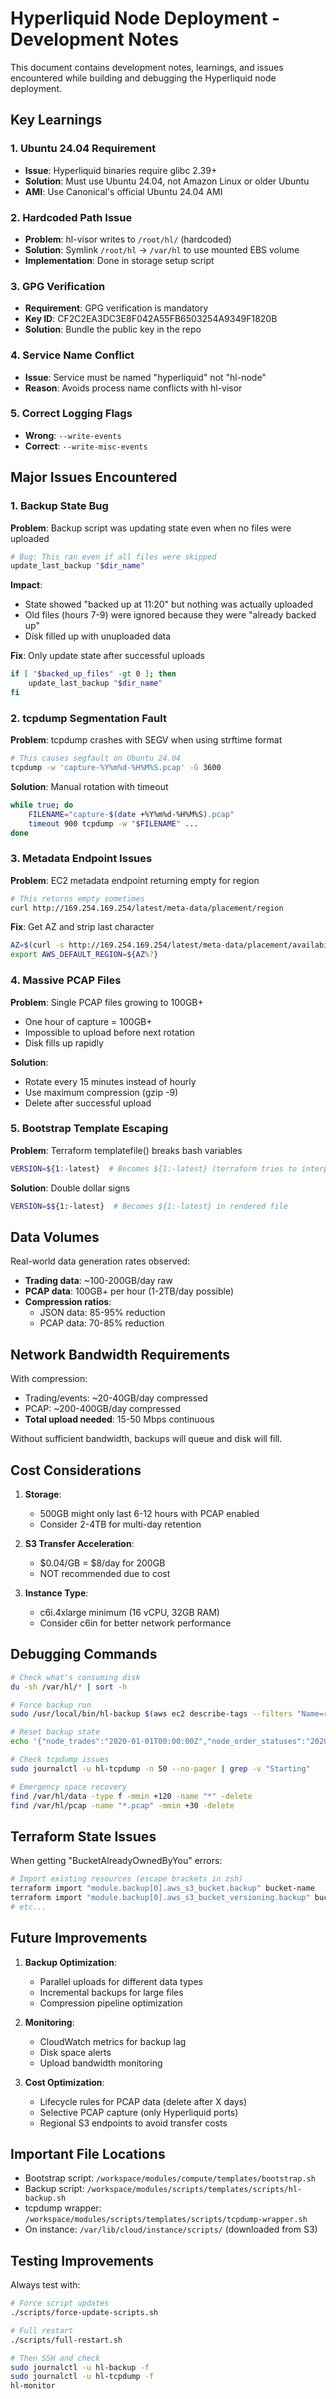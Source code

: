 # Hyperliquid Node Deployment - Development Notes

This document contains development notes, learnings, and issues encountered while building and debugging the Hyperliquid node deployment.

## Key Learnings

### 1. Ubuntu 24.04 Requirement
- **Issue**: Hyperliquid binaries require glibc 2.39+
- **Solution**: Must use Ubuntu 24.04, not Amazon Linux or older Ubuntu
- **AMI**: Use Canonical's official Ubuntu 24.04 AMI

### 2. Hardcoded Path Issue
- **Problem**: hl-visor writes to `/root/hl/` (hardcoded)
- **Solution**: Symlink `/root/hl` → `/var/hl` to use mounted EBS volume
- **Implementation**: Done in storage setup script

### 3. GPG Verification
- **Requirement**: GPG verification is mandatory
- **Key ID**: CF2C2EA3DC3E8F042A55FB6503254A9349F1820B
- **Solution**: Bundle the public key in the repo

### 4. Service Name Conflict
- **Issue**: Service must be named "hyperliquid" not "hl-node"
- **Reason**: Avoids process name conflicts with hl-visor

### 5. Correct Logging Flags
- **Wrong**: `--write-events`
- **Correct**: `--write-misc-events`

## Major Issues Encountered

### 1. Backup State Bug
**Problem**: Backup script was updating state even when no files were uploaded
```bash
# Bug: This ran even if all files were skipped
update_last_backup "$dir_name"
```

**Impact**: 
- State showed "backed up at 11:20" but nothing was actually uploaded
- Old files (hours 7-9) were ignored because they were "already backed up"
- Disk filled up with unuploaded data

**Fix**: Only update state after successful uploads
```bash
if [ "$backed_up_files" -gt 0 ]; then
    update_last_backup "$dir_name"
fi
```

### 2. tcpdump Segmentation Fault
**Problem**: tcpdump crashes with SEGV when using strftime format
```bash
# This causes segfault on Ubuntu 24.04
tcpdump -w 'capture-%Y%m%d-%H%M%S.pcap' -G 3600
```

**Solution**: Manual rotation with timeout
```bash
while true; do
    FILENAME="capture-$(date +%Y%m%d-%H%M%S).pcap"
    timeout 900 tcpdump -w "$FILENAME" ...
done
```

### 3. Metadata Endpoint Issues
**Problem**: EC2 metadata endpoint returning empty for region
```bash
# This returns empty sometimes
curl http://169.254.169.254/latest/meta-data/placement/region
```

**Fix**: Get AZ and strip last character
```bash
AZ=$(curl -s http://169.254.169.254/latest/meta-data/placement/availability-zone)
export AWS_DEFAULT_REGION=${AZ%?}
```

### 4. Massive PCAP Files
**Problem**: Single PCAP files growing to 100GB+
- One hour of capture = 100GB+
- Impossible to upload before next rotation
- Disk fills up rapidly

**Solution**: 
- Rotate every 15 minutes instead of hourly
- Use maximum compression (gzip -9)
- Delete after successful upload

### 5. Bootstrap Template Escaping
**Problem**: Terraform templatefile() breaks bash variables
```bash
VERSION=${1:-latest}  # Becomes ${1:-latest} (terraform tries to interpolate)
```

**Solution**: Double dollar signs
```bash
VERSION=$${1:-latest}  # Becomes ${1:-latest} in rendered file
```

## Data Volumes

Real-world data generation rates observed:
- **Trading data**: ~100-200GB/day raw
- **PCAP data**: 100GB+ per hour (1-2TB/day possible)
- **Compression ratios**:
  - JSON data: 85-95% reduction
  - PCAP data: 70-85% reduction

## Network Bandwidth Requirements

With compression:
- Trading/events: ~20-40GB/day compressed
- PCAP: ~200-400GB/day compressed
- **Total upload needed**: 15-50 Mbps continuous

Without sufficient bandwidth, backups will queue and disk will fill.

## Cost Considerations

1. **Storage**: 
   - 500GB might only last 6-12 hours with PCAP enabled
   - Consider 2-4TB for multi-day retention

2. **S3 Transfer Acceleration**: 
   - $0.04/GB = $8/day for 200GB
   - NOT recommended due to cost

3. **Instance Type**:
   - c6i.4xlarge minimum (16 vCPU, 32GB RAM)
   - Consider c6in for better network performance

## Debugging Commands

```bash
# Check what's consuming disk
du -sh /var/hl/* | sort -h

# Force backup run
sudo /usr/local/bin/hl-backup $(aws ec2 describe-tags --filters "Name=resource-id,Values=$(curl -s http://169.254.169.254/latest/meta-data/instance-id)" "Name=key,Values=BackupBucket" --query 'Tags[0].Value' --output text)

# Reset backup state
echo '{"node_trades":"2020-01-01T00:00:00Z","node_order_statuses":"2020-01-01T00:00:00Z","misc_events":"2020-01-01T00:00:00Z","pcaps":"2020-01-01T00:00:00Z","replica_cmds":"2020-01-01T00:00:00Z"}' | sudo tee /var/hl/backup_state.json

# Check tcpdump issues
sudo journalctl -u hl-tcpdump -n 50 --no-pager | grep -v "Starting"

# Emergency space recovery
find /var/hl/data -type f -mmin +120 -name "*" -delete
find /var/hl/pcap -name "*.pcap" -mmin +30 -delete
```

## Terraform State Issues

When getting "BucketAlreadyOwnedByYou" errors:
```bash
# Import existing resources (escape brackets in zsh)
terraform import "module.backup[0].aws_s3_bucket.backup" bucket-name
terraform import "module.backup[0].aws_s3_bucket_versioning.backup" bucket-name
# etc...
```

## Future Improvements

1. **Backup Optimization**:
   - Parallel uploads for different data types
   - Incremental backups for large files
   - Compression pipeline optimization

2. **Monitoring**:
   - CloudWatch metrics for backup lag
   - Disk space alerts
   - Upload bandwidth monitoring

3. **Cost Optimization**:
   - Lifecycle rules for PCAP data (delete after X days)
   - Selective PCAP capture (only Hyperliquid ports)
   - Regional S3 endpoints to avoid transfer costs

## Important File Locations

- Bootstrap script: `/workspace/modules/compute/templates/bootstrap.sh`
- Backup script: `/workspace/modules/scripts/templates/scripts/hl-backup.sh`
- tcpdump wrapper: `/workspace/modules/scripts/templates/scripts/tcpdump-wrapper.sh`
- On instance: `/var/lib/cloud/instance/scripts/` (downloaded from S3)

## Testing Improvements

Always test with:
```bash
# Force script updates
./scripts/force-update-scripts.sh

# Full restart
./scripts/full-restart.sh

# Then SSH and check
sudo journalctl -u hl-backup -f
sudo journalctl -u hl-tcpdump -f
hl-monitor
```
